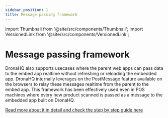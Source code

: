 ```yaml
---
sidebar_position: 1
title: Message passing framework
---
```


import Thumbnail from '@site/src/components/Thumbnail';
import VersionedLink from '@site/src/components/VersionedLink';

# Message passing framework

DronaHQ also supports usecases where the parent web apps can pass data to the embed app realtime without refreshing or reloading the embedded app. DronaHQ internally leverages on the PostMessage feature available on the browsers to relay these messages realtime from the parent to the embed app. This framework has been effectively used even in POS machines where every new product scanned is passed as a message to the embedded app built on DronaHQ.

[Read more about it in detail and check the step by step guide here](/public-and-embed-sharing-options/#real-time-message-passing-framework)